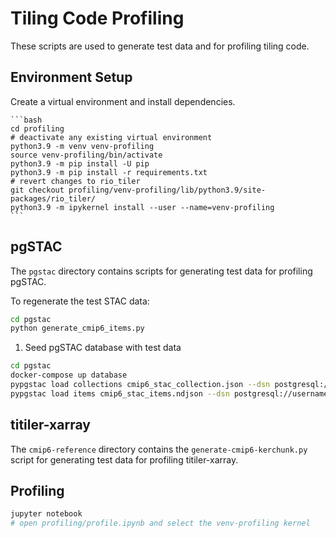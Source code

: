 # Tiling Code Profiling

These scripts are used to generate test data and for profiling tiling code.

## Environment Setup

Create a virtual environment and install dependencies.

    ```bash
    cd profiling
    # deactivate any existing virtual environment
    python3.9 -m venv venv-profiling
    source venv-profiling/bin/activate
    python3.9 -m pip install -U pip
    python3.9 -m pip install -r requirements.txt
    # revert changes to rio_tiler
    git checkout profiling/venv-profiling/lib/python3.9/site-packages/rio_tiler/
    python3.9 -m ipykernel install --user --name=venv-profiling
    ```

## pgSTAC

The `pgstac` directory contains scripts for generating test data for profiling pgSTAC.

To regenerate the test STAC data:

```bash
cd pgstac
python generate_cmip6_items.py
```

1. Seed pgSTAC database with test data

```bash
cd pgstac
docker-compose up database
pypgstac load collections cmip6_stac_collection.json --dsn postgresql://username:password@localhost:5439/postgis --method upsert
pypgstac load items cmip6_stac_items.ndjson --dsn postgresql://username:password@localhost:5439/postgis --method upsert
```

## titiler-xarray

The `cmip6-reference` directory contains the `generate-cmip6-kerchunk.py` script for generating test data for profiling titiler-xarray.

## Profiling

```bash
jupyter notebook 
# open profiling/profile.ipynb and select the venv-profiling kernel
```
